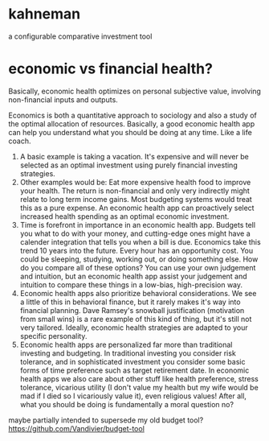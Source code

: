 # kahneman
a configurable comparative investment tool

# economic vs financial health?
Basically, economic health optimizes on personal subjective value, involving non-financial inputs and outputs.

Economics is both a quantitative approach to sociology and also a study of the optimal allocation of resources. Basically, a good economic health app can help you understand what you should be doing at any time. Like a life coach.

1. A basic example is taking a vacation. It's expensive and will never be selected as an optimal investment using purely financial investing strategies.
2. Other examples would be: Eat more expensive health food to improve your health. The return is non-financial and only very indirectly might relate to long term income gains. Most budgeting systems would treat this as a pure expense. An economic health app can proactively select increased health spending as an optimal economic investment.
3. Time is forefront in importance in an economic health app. Budgets tell you what to do with your money, and cutting-edge ones might have a calender integration that tells you when a bill is due. Economics take this trend 10 years into the future. Every hour has an opportunity cost. You could be sleeping, studying, working out, or doing something else. How do you compare all of these options? You can use your own judgement and intuition, but an economic health app assist your judgement and intuition to compare these things in a low-bias, high-precision way.
4. Economic health apps also prioritize behavioral considerations. We see a little of this in behavioral finance, but it rarely makes it's way into financial planning. Dave Ramsey's snowball justification (motivation from small wins) is a rare example of this kind of thing, but it's still not very tailored. Ideally, economic health strategies are adapted to your specific personality.
5. Economic health apps are personalized far more than traditional investing and budgeting. In traditional investing you consider risk tolerance, and in sophisticated investment you consider some basic forms of time preference such as target retirement date. In economic health apps we also care about other stuff like health preference, stress tolerance, vicarious utility (I don't value my health but my wife would be mad if I died so I vicariously value it), even religious values! After all, what you should be doing is fundamentally a moral question no?

maybe partially intended to supersede my old budget tool?
https://github.com/Vandivier/budget-tool
